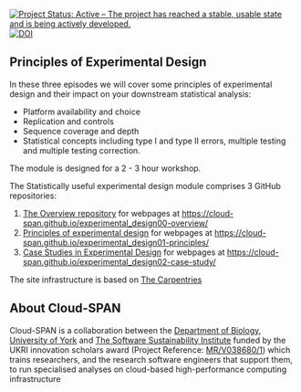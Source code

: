 [![Project Status: Active – The project has reached a stable, usable state and is being actively developed.](https://www.repostatus.org/badges/latest/active.svg)](https://www.repostatus.org/#active) [![DOI](https://zenodo.org/badge/DOI/10.5281/zenodo.10833704.svg)](https://doi.org/10.5281/zenodo.10833704)

## Principles of Experimental Design

In these three episodes we will cover some principles of experimental design and their impact on your downstream statistical analysis:

- Platform availability and choice
- Replication and controls
- Sequence coverage and depth
- Statistical concepts including type I and type II errors, multiple testing and multiple testing correction.

The module is designed for a 2 - 3 hour workshop. 

The Statistically useful experimental design module comprises 3 GitHub repositories:
1. [The Overview repository](https://github.com/Cloud-SPAN/experimental_design00-overview) for webpages at https://cloud-span.github.io/experimental_design00-overview/
2. [Principles of experimental design](https://github.com/Cloud-SPAN/experimental_design01-principles) for webpages at https://cloud-span.github.io/experimental_design01-principles/
3. [Case Studies in Experimental Design](https://github.com/Cloud-SPAN/experimental_design02-case-study) for webpages at https://cloud-span.github.io/experimental_design02-case-study/

The site infrastructure is based on [The Carpentries](https://carpentries.org/)

## About Cloud-SPAN

Cloud-SPAN is a collaboration between the [Department of Biology, University of York](https://www.york.ac.uk/biology/) and [The Software Sustainability Institute](https://www.software.ac.uk/) funded by the UKRI innovation scholars award (Project Reference: [MR/V038680/1](https://www.google.com/url?q=https%3A%2F%2Fgtr.ukri.org%2Fprojects%3Fref%3DMR%252FV038680%252F1&sa=D&sntz=1&usg=AFQjCNF0nsozFp-1kvcp0Dgjks6kY8CiCQ)) which trains researchers, and the research software engineers that support them, to run specialised analyses on cloud-based high-performance computing infrastructure


